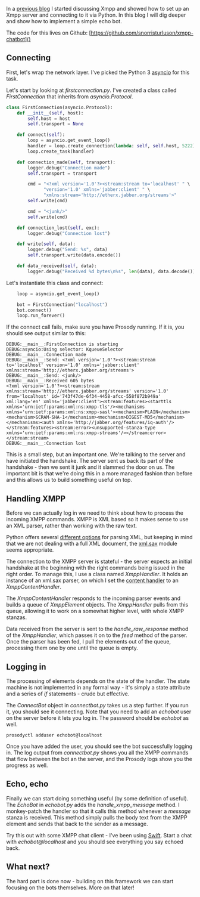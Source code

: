 In a [previous blog](https://ccpsnorlax.blogspot.is/2017/09/working-with-xmpp-in-python.html) I started discussing Xmpp
and showed how to set up an Xmpp server and connecting to it via Python. In
this blog I will dig deeper and show how to implement a simple echo bot.

The code for this lives on Github: [https://github.com/snorristurluson/xmpp-chatbot]()

## Connecting

First, let's wrap the network layer. I've picked the Python 3 [asyncio](https://docs.python.org/3/library/asyncio.html)
for this task.

Let's start by looking at *firstconnection.py*. I've created a class called 
*FirstConnection* that inherits from *asyncio.Protocol*.

```python
class FirstConnection(asyncio.Protocol):
    def __init__(self, host):
        self.host = host
        self.transport = None

    def connect(self):
        loop = asyncio.get_event_loop()
        handler = loop.create_connection(lambda: self, self.host, 5222)
        loop.create_task(handler)

    def connection_made(self, transport):
        logger.debug("Connection made")
        self.transport = transport

        cmd = "<?xml version='1.0'?><stream:stream to='localhost' " \
              "version='1.0' xmlns='jabber:client' " \
              "xmlns:stream='http://etherx.jabber.org/streams'>"
        self.write(cmd)

        cmd = "<junk/>"
        self.write(cmd)

    def connection_lost(self, exc):
        logger.debug("Connection lost")

    def write(self, data):
        logger.debug("Send: %s", data)
        self.transport.write(data.encode())

    def data_received(self, data):
        logger.debug("Received %d bytes\n%s", len(data), data.decode())
```

Let's instantiate this class and connect:
```python
    loop = asyncio.get_event_loop()

    bot = FirstConnection("localhost")
    bot.connect()
    loop.run_forever()
```

If the connect call fails, make sure you have Prosody running. If it is, you
should see output similar to this:

```
DEBUG:__main__:FirstConnection is starting
DEBUG:asyncio:Using selector: KqueueSelector
DEBUG:__main__:Connection made
DEBUG:__main__:Send: <?xml version='1.0'?><stream:stream to='localhost' version='1.0' xmlns='jabber:client' xmlns:stream='http://etherx.jabber.org/streams'>
DEBUG:__main__:Send: <junk/>
DEBUG:__main__:Received 605 bytes
<?xml version='1.0'?><stream:stream xmlns:stream='http://etherx.jabber.org/streams' version='1.0' from='localhost' id='743f47de-6f34-4458-afcc-558f872b949a' xml:lang='en' xmlns='jabber:client'><stream:features><starttls xmlns='urn:ietf:params:xml:ns:xmpp-tls'/><mechanisms xmlns='urn:ietf:params:xml:ns:xmpp-sasl'><mechanism>PLAIN</mechanism><mechanism>SCRAM-SHA-1</mechanism><mechanism>DIGEST-MD5</mechanism></mechanisms><auth xmlns='http://jabber.org/features/iq-auth'/></stream:features><stream:error><unsupported-stanza-type xmlns='urn:ietf:params:xml:ns:xmpp-streams'/></stream:error></stream:stream>
DEBUG:__main__:Connection lost
```

This is a small step, but an important one. We're talking to the server
and have initiated the handshake. The server sent us back its part of the
handshake - then we sent it junk and it slammed the door on us. The important
bit is that we're doing this in a more managed fashion than before and this
allows us to build something useful on top.

## Handling XMPP
Before we can actually log in we need to think about how to process the
incoming XMPP commands. XMPP is XML based so it makes sense to use an XML
parser, rather than working with the raw text.

Python offers several [different options](https://docs.python.org/3/library/xml.html)
for parsing XML, but keeping in mind that we are not dealing with a full XML
document, the [xml.sax](https://docs.python.org/3/library/xml.sax.html#module-xml.sax)
module seems appropriate.

The connection to the XMPP server is stateful - the server expects an initial
handshake at the beginning with the right commands being issued in the right
order. To manage this, I use a class named *XmppHandler*. It holds an instance
of an xml.sax parser, on which I set the
[content handler](https://docs.python.org/3/library/xml.sax.handler.html#xml.sax.handler.ContentHandler)
to an *XmppContentHandler*.

The *XmppContentHandler* responds to the incoming parser events and builds
a queue of *XmppElement* objects. The *XmppHandler* pulls from this queue,
allowing it to work on a somewhat higher level, with whole XMPP stanzas.

Data received from the server is sent to the *handle_raw_response* method of
the *XmppHandler*, which passes it on to the *feed* method of the parser.
Once the parser has been fed, I pull the elements out of the queue,
processing them one by one until the queue is empty.

## Logging in
The processing of elements depends on the state of the handler. The state
machine is not implemented in any formal way - it's simply a state attribute
and a series of *if* statements - crude but effective.

The *ConnectBot* object in *connectbot.py* takes us a step further. If you run
it, you should see it connecting. Note that you need to add an *echobot*
user on the server before it lets you log in. The password should be *echobot*
as well.

```
prosodyctl adduser echobot@localhost
```

Once you have added the user, you should see the bot successfully logging
in. The log output from *connectbot.py* shows you all the XMPP commands
that flow between the bot an the server, and the Prosody logs show you
the progress as well.

## Echo, echo
Finally we can start doing something useful (by some definition of useful).
The *EchoBot* in *echobot.py* adds the *handle_xmpp_message* method.
I monkey-patch the handler so that it calls this method whenever a
*message* stanza is received. This method simply pulls the body text
from the XMPP element and sends that back to the sender as a message.

Try this out with some XMPP chat client - I've been using
[Swift](https://swift.im/swift.html). Start a chat with *echobot@localhost*
and you should see everything you say echoed back.

## What next?
The hard part is done now - building on this framework we can start
focusing on the bots themselves. More on that later!